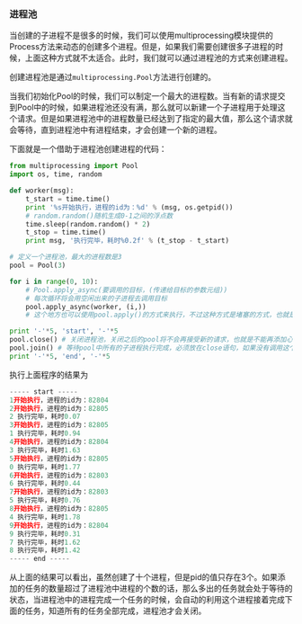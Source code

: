 ### 进程池
当创建的子进程不是很多的时候，我们可以使用multiprocessing模块提供的Process方法来动态的创建多个进程。但是，如果我们需要创建很多子进程的时候，上面这种方式就不太适合。此时，我们就可以通过进程池的方式来创建进程。

创建进程池是通过`multiprocessing.Pool`方法进行创建的。

当我们初始化Pool的时候，我们可以制定一个最大的进程数。当有新的请求提交到Pool中的时候，如果进程池还没有满，那么就可以新建一个子进程用于处理这个请求。但是如果进程池中的进程数量已经达到了指定的最大值，那么这个请求就会等待，直到进程池中有进程结束，才会创建一个新的进程。

下面就是一个借助于进程池创建进程的代码：

```python
from multiprocessing import Pool
import os, time, random

def worker(msg):
    t_start = time.time()
    print '%s开始执行，进程的id为：%d' % (msg, os.getpid())
    # random.random()随机生成0-1之间的浮点数
    time.sleep(random.random() * 2)
    t_stop = time.time()
    print msg, '执行完毕，耗时%0.2f' % (t_stop - t_start)

# 定义一个进程池，最大的进程数是3
pool = Pool(3)

for i in range(0, 10):
    # Pool.apply_async(要调用的目标，(传递给目标的参数元组))
    # 每次循环将会用空闲出来的子进程去调用目标
    pool.apply_async(worker, (i,))
    # 这个地方也可以使用pool.apply()的方式来执行，不过这种方式是堵塞的方式，也就是，上一个任务执行完成后，才会向pool中添加下一个任务。相对于这个，apply_async()是非堵塞的方式。

print '-'*5, 'start', '-'*5
pool.close() # 关闭进程池，关闭之后的pool将不会再接受新的请求，也就是不能再添加心得请求了。
pool.join() # 等待pool中所有的子进程执行完成，必须放在close语句，如果没有调用这个，就会导致进程中的任务不会执行，因为主进程会直接退出。
print '-'*5, 'end', '-'*5
```
执行上面程序的结果为

```python
----- start -----
1开始执行，进程的id为：82804
2开始执行，进程的id为：82805
2 执行完毕，耗时0.07
3开始执行，进程的id为：82805
1 执行完毕，耗时0.94
4开始执行，进程的id为：82804
3 执行完毕，耗时1.63
5开始执行，进程的id为：82805
0 执行完毕，耗时1.77
6开始执行，进程的id为：82803
6 执行完毕，耗时0.44
7开始执行，进程的id为：82803
5 执行完毕，耗时0.76
8开始执行，进程的id为：82805
4 执行完毕，耗时1.78
9开始执行，进程的id为：82804
9 执行完毕，耗时0.31
7 执行完毕，耗时1.62
8 执行完毕，耗时1.42
----- end -----
```
从上面的结果可以看出，虽然创建了十个进程，但是pid的值只存在3个。如果添加的任务的数量超过了进程池中进程的个数的话，那么多出的任务就会处于等待的状态，当进程池中的进程完成一个任务的时候，会自动的利用这个进程接着完成下面的任务，知道所有的任务全部完成，进程池才会关闭。

> 